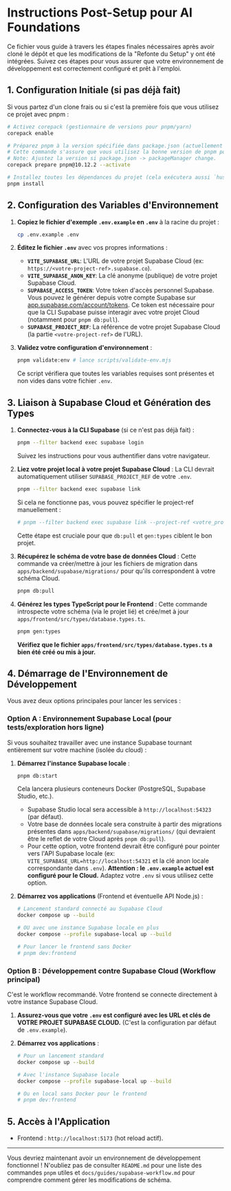 # Instructions Post-Setup pour AI Foundations

Ce fichier vous guide à travers les étapes finales nécessaires après avoir cloné le dépôt et que les modifications de la "Refonte du Setup" y ont été intégrées. Suivez ces étapes pour vous assurer que votre environnement de développement est correctement configuré et prêt à l'emploi.

## 1. Configuration Initiale (si pas déjà fait)

Si vous partez d'un clone frais ou si c'est la première fois que vous utilisez ce projet avec pnpm :

```bash
# Activez corepack (gestionnaire de versions pour pnpm/yarn)
corepack enable

# Préparez pnpm à la version spécifiée dans package.json (actuellement pnpm@10.12.2)
# Cette commande s'assure que vous utilisez la bonne version de pnpm pour ce projet.
# Note: Ajustez la version si package.json -> packageManager change.
corepack prepare pnpm@10.12.2 --activate

# Installez toutes les dépendances du projet (cela exécutera aussi `husky install`)
pnpm install
```

## 2. Configuration des Variables d'Environnement

1.  **Copiez le fichier d'exemple `.env.example` en `.env`** à la racine du projet :

    ```bash
    cp .env.example .env
    ```

2.  **Éditez le fichier `.env`** avec vos propres informations :
    - **`VITE_SUPABASE_URL`**: L'URL de votre projet Supabase Cloud (ex: `https://<votre-project-ref>.supabase.co`).
    - **`VITE_SUPABASE_ANON_KEY`**: La clé anonyme (publique) de votre projet Supabase Cloud.
    - **`SUPABASE_ACCESS_TOKEN`**: Votre token d'accès personnel Supabase. Vous pouvez le générer depuis votre compte Supabase sur [app.supabase.com/account/tokens](https://app.supabase.com/account/tokens). Ce token est nécessaire pour que la CLI Supabase puisse interagir avec votre projet Cloud (notamment pour `pnpm db:pull`).
    - **`SUPABASE_PROJECT_REF`**: La référence de votre projet Supabase Cloud (la partie `<votre-project-ref>` de l'URL).

3.  **Validez votre configuration d'environnement** :
    ```bash
    pnpm validate:env # lance scripts/validate-env.mjs
    ```
    Ce script vérifiera que toutes les variables requises sont présentes et non vides dans votre fichier `.env`.

## 3. Liaison à Supabase Cloud et Génération des Types

1.  **Connectez-vous à la CLI Supabase** (si ce n'est pas déjà fait) :

    ```bash
    pnpm --filter backend exec supabase login
    ```

    Suivez les instructions pour vous authentifier dans votre navigateur.

2.  **Liez votre projet local à votre projet Supabase Cloud** :
    La CLI devrait automatiquement utiliser `SUPABASE_PROJECT_REF` de votre `.env`.

    ```bash
    pnpm --filter backend exec supabase link
    ```

    Si cela ne fonctionne pas, vous pouvez spécifier le project-ref manuellement :

    ```bash
    # pnpm --filter backend exec supabase link --project-ref <votre_project_ref_ici>
    ```

    Cette étape est cruciale pour que `db:pull` et `gen:types` ciblent le bon projet.

3.  **Récupérez le schéma de votre base de données Cloud** :
    Cette commande va créer/mettre à jour les fichiers de migration dans `apps/backend/supabase/migrations/` pour qu'ils correspondent à votre schéma Cloud.

    ```bash
    pnpm db:pull
    ```

4.  **Générez les types TypeScript pour le Frontend** :
    Cette commande introspecte votre schéma (via le projet lié) et crée/met à jour `apps/frontend/src/types/database.types.ts`.
    ```bash
    pnpm gen:types
    ```
    **Vérifiez que le fichier `apps/frontend/src/types/database.types.ts` a bien été créé ou mis à jour.**

## 4. Démarrage de l'Environnement de Développement

Vous avez deux options principales pour lancer les services :

### Option A : Environnement Supabase Local (pour tests/exploration hors ligne)

Si vous souhaitez travailler avec une instance Supabase tournant entièrement sur votre machine (isolée du cloud) :

1.  **Démarrez l'instance Supabase locale** :

    ```bash
    pnpm db:start
    ```

    Cela lancera plusieurs conteneurs Docker (PostgreSQL, Supabase Studio, etc.).
    - Supabase Studio local sera accessible à `http://localhost:54323` (par défaut).
    - Votre base de données locale sera construite à partir des migrations présentes dans `apps/backend/supabase/migrations/` (qui devraient être le reflet de votre Cloud après `pnpm db:pull`).
    - Pour cette option, votre frontend devrait être configuré pour pointer vers l'API Supabase locale (ex: `VITE_SUPABASE_URL=http://localhost:54321` et la clé anon locale correspondante dans `.env`). **Attention : le `.env.example` actuel est configuré pour le Cloud.** Adaptez votre `.env` si vous utilisez cette option.

2.  **Démarrez vos applications** (Frontend et éventuelle API Node.js) :

    ```bash
    # Lancement standard connecté au Supabase Cloud
    docker compose up --build

    # OU avec une instance Supabase locale en plus
    docker compose --profile supabase-local up --build

    # Pour lancer le frontend sans Docker
    # pnpm dev:frontend
    ```

### Option B : Développement contre Supabase Cloud (Workflow principal)

C'est le workflow recommandé. Votre frontend se connecte directement à votre instance Supabase Cloud.

1.  **Assurez-vous que votre `.env` est configuré avec les URL et clés de VOTRE PROJET SUPABASE CLOUD.** (C'est la configuration par défaut de `.env.example`).

2.  **Démarrez vos applications** :

    ```bash
    # Pour un lancement standard
    docker compose up --build

    # Avec l'instance Supabase locale
    docker compose --profile supabase-local up --build

    # Ou en local sans Docker pour le frontend
    # pnpm dev:frontend
    ```

## 5. Accès à l'Application

- Frontend : `http://localhost:5173` (hot reload actif).

---

Vous devriez maintenant avoir un environnement de développement fonctionnel !
N'oubliez pas de consulter `README.md` pour une liste des commandes `pnpm` utiles et `docs/guides/supabase-workflow.md` pour comprendre comment gérer les modifications de schéma.
